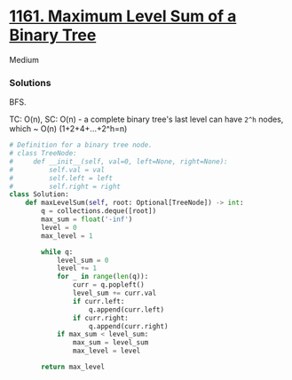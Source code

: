 # [1161. Maximum Level Sum of a Binary Tree](https://leetcode.com/problems/maximum-level-sum-of-a-binary-tree/description/?envType=study-plan-v2&envId=leetcode-75)

Medium

### Solutions

BFS.

TC: O(n), SC: O(n) - a complete binary tree's last level can have `2^h` nodes, which ~ O(n) (1+2+4+...+2^h=n)

```python
# Definition for a binary tree node.
# class TreeNode:
#     def __init__(self, val=0, left=None, right=None):
#         self.val = val
#         self.left = left
#         self.right = right
class Solution:
    def maxLevelSum(self, root: Optional[TreeNode]) -> int:
        q = collections.deque([root])
        max_sum = float('-inf')
        level = 0
        max_level = 1

        while q:
            level_sum = 0
            level += 1
            for _ in range(len(q)):
                curr = q.popleft()
                level_sum += curr.val
                if curr.left:
                    q.append(curr.left)
                if curr.right:
                    q.append(curr.right)
            if max_sum < level_sum:
                max_sum = level_sum
                max_level = level

        return max_level
```
